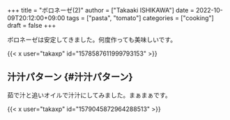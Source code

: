 +++
title = "ボロネーゼ(2)"
author = ["Takaaki ISHIKAWA"]
date = 2022-10-09T20:12:00+09:00
tags = ["pasta", "tomato"]
categories = ["cooking"]
draft = false
+++

ボロネーゼは安定してきました。何度作っても美味しいです。  

{{< x user="takaxp" id="1578587611999793153" >}}  


## 汁汁パターン {#汁汁パターン}

茹で汁と追いオイルで汁汁にしてみました。まぁまぁです。  

{{< x user="takaxp" id="1579045872964288513" >}}
